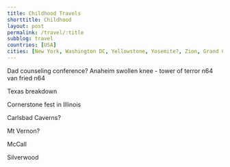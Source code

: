 ```yaml
---
title: Childhood Travels
shorttitle: Childhood
layout: post
permalink: /travel/:title
subblog: travel
countries: [USA]
cities: [New York, Washington DC, Yellowstone, Yosemite?, Zion, Grand Canyon, Bryce Canyon, other canyons?, Salinas, San Diego, Anaheim, Carlsbad, etc] 
---
```


Dad counseling conference?
Anaheim swollen knee - tower of terror
n64 van
fried n64

Texas breakdown

Cornerstone fest in Illinois

Carlsbad Caverns?

Mt Vernon?

McCall

Silverwood
